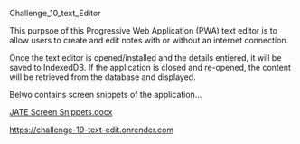 Challenge_10_text_Editor

This purpsoe of this Progressive Web Application (PWA) text editor is to allow users to create and edit notes with or without an internet connection.

Once the text editor is opened/installed and the details entiered, it will be saved to IndexedDB. If the application is closed and re-opened, the content will be retrieved from the database and displayed.

Belwo contains screen snippets of the application...

[JATE Screen Snippets.docx](https://github.com/user-attachments/files/17612679/JATE.Screen.Snippets.docx)

https://challenge-19-text-edit.onrender.com
